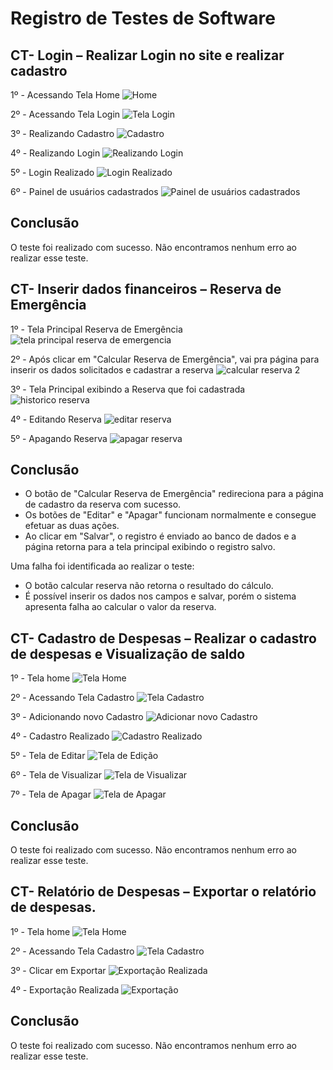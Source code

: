 # Registro de Testes de Software

## CT- Login – Realizar Login no site e realizar cadastro

1º - Acessando Tela Home
![Home](https://github.com/ICEI-PUC-Minas-PMV-ADS/pmv-ads-2023-2-e2-proj-int-t2-conta-facil/assets/36486198/081df895-ff02-4eb0-81ce-4602b2cbc56f)

2º - Acessando Tela Login
![Tela Login](https://github.com/ICEI-PUC-Minas-PMV-ADS/pmv-ads-2023-2-e2-proj-int-t2-conta-facil/assets/36486198/32e0e792-d578-4913-af73-cb8bf1868d24)

3º - Realizando Cadastro
![Cadastro](https://github.com/ICEI-PUC-Minas-PMV-ADS/pmv-ads-2023-2-e2-proj-int-t2-conta-facil/assets/36486198/2bb4b716-690a-48ad-a9fb-fad8739ab999)

4º - Realizando Login
![Realizando Login](https://github.com/ICEI-PUC-Minas-PMV-ADS/pmv-ads-2023-2-e2-proj-int-t2-conta-facil/assets/36486198/13582d25-3f3a-4121-b7f8-80837e881ed5)

5º - Login Realizado
![Login Realizado](https://github.com/ICEI-PUC-Minas-PMV-ADS/pmv-ads-2023-2-e2-proj-int-t2-conta-facil/assets/36486198/aea940bd-ea23-44a4-be17-ee9f86434c56)

6º - Painel de usuários cadastrados
![Painel de usuários cadastrados](https://github.com/ICEI-PUC-Minas-PMV-ADS/pmv-ads-2023-2-e2-proj-int-t2-conta-facil/assets/36486198/0305204d-26ae-4263-8c97-31eb89ef72f8)

## Conclusão

O teste foi realizado com sucesso. Não encontramos nenhum erro ao realizar esse teste. 

## CT- Inserir dados financeiros – Reserva de Emergência

1º - Tela Principal Reserva de Emergência
![tela principal reserva de emergencia](https://github.com/ICEI-PUC-Minas-PMV-ADS/pmv-ads-2023-2-e2-proj-int-t2-conta-facil/assets/71662852/a89c2a61-546e-45f5-b1d7-d0d2ca698928)

2º - Após clicar em "Calcular Reserva de Emergência", vai pra página para inserir os dados solicitados e cadastrar a reserva 
![calcular reserva 2](https://github.com/ICEI-PUC-Minas-PMV-ADS/pmv-ads-2023-2-e2-proj-int-t2-conta-facil/assets/71662852/86ea0aa3-8344-4483-8b75-bffca6f688a3)

3º - Tela Principal exibindo a  Reserva que foi cadastrada
![historico reserva](https://github.com/ICEI-PUC-Minas-PMV-ADS/pmv-ads-2023-2-e2-proj-int-t2-conta-facil/assets/71662852/94d29bd4-56db-4519-9e9d-d6f18f2b8692)

4º - Editando Reserva 
![editar reserva](https://github.com/ICEI-PUC-Minas-PMV-ADS/pmv-ads-2023-2-e2-proj-int-t2-conta-facil/assets/71662852/58c4bae5-4782-4748-b573-eb142a212cc4)

5º - Apagando Reserva 
![apagar reserva](https://github.com/ICEI-PUC-Minas-PMV-ADS/pmv-ads-2023-2-e2-proj-int-t2-conta-facil/assets/71662852/cb47762d-99dd-465f-a5b3-a551160673af)

## Conclusão

- O botão de "Calcular Reserva de Emergência" redireciona para a página de cadastro da reserva com sucesso.
- Os botões de "Editar" e "Apagar" funcionam normalmente e consegue efetuar as duas ações.
- Ao clicar em "Salvar", o registro é enviado ao banco de dados e a página retorna para a tela principal exibindo o registro salvo.
  
Uma falha foi identificada ao realizar o teste:
- O botão calcular reserva não retorna o resultado do cálculo.
- É possível inserir os dados nos campos e salvar, porém o sistema apresenta falha ao calcular o valor da reserva.

## CT- Cadastro de Despesas – Realizar o cadastro de despesas e Visualização de saldo

1º - Tela home
![Tela Home](https://github.com/ICEI-PUC-Minas-PMV-ADS/pmv-ads-2023-2-e2-proj-int-t2-conta-facil/assets/121464977/7325312f-a388-4f46-bcd7-59019796571b)


2º - Acessando Tela Cadastro
![Tela Cadastro](https://github.com/ICEI-PUC-Minas-PMV-ADS/pmv-ads-2023-2-e2-proj-int-t2-conta-facil/assets/121464977/3ea1b664-27b1-4e6e-9964-bfe8ed60b68b)


3º - Adicionando novo Cadastro
![Adicionar novo Cadastro](https://github.com/ICEI-PUC-Minas-PMV-ADS/pmv-ads-2023-2-e2-proj-int-t2-conta-facil/assets/121464977/3dd8f466-b3bf-42a7-ad24-d35b08fb4ab4)


4º - Cadastro Realizado
![Cadastro Realizado](https://github.com/ICEI-PUC-Minas-PMV-ADS/pmv-ads-2023-2-e2-proj-int-t2-conta-facil/assets/121464977/1fa9c2a1-1dc7-4800-9048-0c59d986dbeb)


5º - Tela de Editar
![Tela de Edição](https://github.com/ICEI-PUC-Minas-PMV-ADS/pmv-ads-2023-2-e2-proj-int-t2-conta-facil/assets/121464977/af83e151-8822-4413-ae57-99c5263c5da5)


6º - Tela de Visualizar
![Tela de Visualizar](https://github.com/ICEI-PUC-Minas-PMV-ADS/pmv-ads-2023-2-e2-proj-int-t2-conta-facil/assets/121464977/b6ea8669-a21f-4593-a73f-c4151825df71)


7º - Tela de Apagar
![Tela de Apagar](https://github.com/ICEI-PUC-Minas-PMV-ADS/pmv-ads-2023-2-e2-proj-int-t2-conta-facil/assets/121464977/2bd2a49f-b5d0-445d-a897-0586a955c522)

## Conclusão

O teste foi realizado com sucesso. Não encontramos nenhum erro ao realizar esse teste. 


## CT- Relatório de Despesas – Exportar o relatório de despesas.

1º - Tela home
![Tela Home](https://github.com/ICEI-PUC-Minas-PMV-ADS/pmv-ads-2023-2-e2-proj-int-t2-conta-facil/assets/121464977/7325312f-a388-4f46-bcd7-59019796571b)


2º - Acessando Tela Cadastro
![Tela Cadastro](https://github.com/ICEI-PUC-Minas-PMV-ADS/pmv-ads-2023-2-e2-proj-int-t2-conta-facil/assets/121464977/3ea1b664-27b1-4e6e-9964-bfe8ed60b68b)


3º - Clicar em Exportar
![Exportação Realizada](https://github.com/ICEI-PUC-Minas-PMV-ADS/pmv-ads-2023-2-e2-proj-int-t2-conta-facil/assets/121464977/9bbb49d6-db57-45b6-a727-fdb4dbfc0878)

4º - Exportação Realizada
![Exportação](https://github.com/ICEI-PUC-Minas-PMV-ADS/pmv-ads-2023-2-e2-proj-int-t2-conta-facil/assets/121464977/d9892f51-0f0f-4bb5-9ef2-93fa1e2b40ac)



## Conclusão

O teste foi realizado com sucesso. Não encontramos nenhum erro ao realizar esse teste. 
